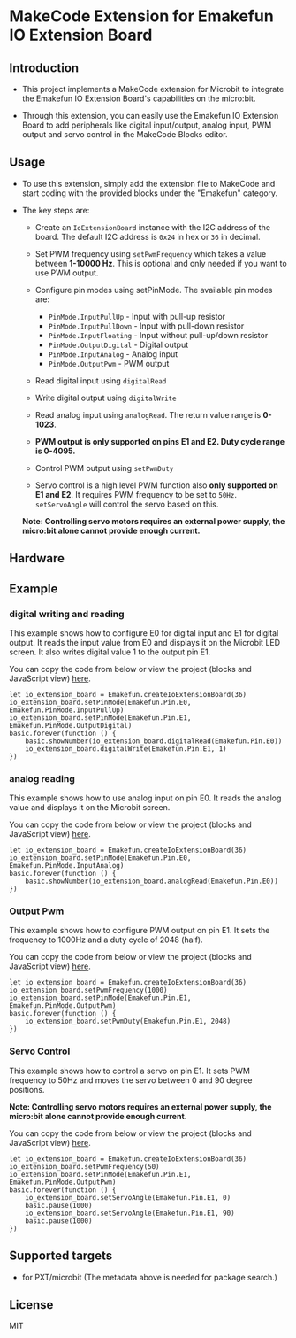 # MakeCode Extension for Emakefun IO Extension Board

## Introduction

- This project implements a MakeCode extension for Microbit to integrate the Emakefun IO Extension Board's capabilities on the micro:bit.

- Through this extension, you can easily use the Emakefun IO Extension Board to add peripherals like digital input/output, analog input, PWM output and servo control in the MakeCode Blocks editor.

## Usage

- To use this extension, simply add the extension file to MakeCode and start coding with the provided blocks under the "Emakefun" category.

- The key steps are:

  - Create an `IoExtensionBoard` instance with the I2C address of the board. The default I2C address is `0x24` in hex or `36` in decimal.

  - Set PWM frequency using `setPwmFrequency` which takes a value between **1-10000 Hz**. This is optional and only needed if you want to use PWM output.

  - Configure pin modes using setPinMode. The available pin modes are:

    - `PinMode.InputPullUp` - Input with pull-up resistor
    - `PinMode.InputPullDown` - Input with pull-down resistor
    - `PinMode.InputFloating` - Input without pull-up/down resistor
    - `PinMode.OutputDigital` - Digital output
    - `PinMode.InputAnalog` - Analog input
    - `PinMode.OutputPwm` - PWM output
  - Read digital input using `digitalRead`

  - Write digital output using `digitalWrite`

  - Read analog input using `analogRead`. The return value range is **0-1023**.

  - **PWM output is only supported on pins E1 and E2. Duty cycle range is 0-4095.**

  - Control PWM output using `setPwmDuty`

  - Servo control is a high level PWM function also **only supported on E1 and E2**. It requires PWM frequency to be set to `50Hz`. `setServoAngle` will control the servo based on this.

  **Note: Controlling servo motors requires an external power supply, the micro:bit alone cannot provide enough current.**

## Hardware

## Example

### digital writing and reading

This example shows how to configure E0 for digital input and E1 for digital output. It reads the input value from E0 and displays it on the Microbit LED screen. It also writes digital value 1 to the output pin E1.

You can copy the code from below or view the project (blocks and JavaScript view) [here](https://makecode.microbit.org/_DXp2z22WiW8x).

```block
let io_extension_board = Emakefun.createIoExtensionBoard(36)
io_extension_board.setPinMode(Emakefun.Pin.E0, Emakefun.PinMode.InputPullUp)
io_extension_board.setPinMode(Emakefun.Pin.E1, Emakefun.PinMode.OutputDigital)
basic.forever(function () {
    basic.showNumber(io_extension_board.digitalRead(Emakefun.Pin.E0))
    io_extension_board.digitalWrite(Emakefun.Pin.E1, 1)
})
```

### analog reading

This example shows how to use analog input on pin E0. It reads the analog value and displays it on the Microbit screen.

You can copy the code from below or view the project (blocks and JavaScript view) [here](https://makecode.microbit.org/_1ETgVxKThPP7).

```block
let io_extension_board = Emakefun.createIoExtensionBoard(36)
io_extension_board.setPinMode(Emakefun.Pin.E0, Emakefun.PinMode.InputAnalog)
basic.forever(function () {
    basic.showNumber(io_extension_board.analogRead(Emakefun.Pin.E0))
})
```

### Output Pwm

This example shows how to configure PWM output on pin E1. It sets the frequency to 1000Hz and a duty cycle of 2048 (half).

You can copy the code from below or view the project (blocks and JavaScript view) [here](https://makecode.microbit.org/_gDR0DmLfTXo8).

```block
let io_extension_board = Emakefun.createIoExtensionBoard(36)
io_extension_board.setPwmFrequency(1000)
io_extension_board.setPinMode(Emakefun.Pin.E1, Emakefun.PinMode.OutputPwm)
basic.forever(function () {
    io_extension_board.setPwmDuty(Emakefun.Pin.E1, 2048)
})
```

### Servo Control

This example shows how to control a servo on pin E1. It sets PWM frequency to 50Hz and moves the servo between 0 and 90 degree positions.

**Note: Controlling servo motors requires an external power supply, the micro:bit alone cannot provide enough current.**

You can copy the code from below or view the project (blocks and JavaScript view) [here](https://makecode.microbit.org/_fPoeWsV2iTk0).

```block
let io_extension_board = Emakefun.createIoExtensionBoard(36)
io_extension_board.setPwmFrequency(50)
io_extension_board.setPinMode(Emakefun.Pin.E1, Emakefun.PinMode.OutputPwm)
basic.forever(function () {
    io_extension_board.setServoAngle(Emakefun.Pin.E1, 0)
    basic.pause(1000)
    io_extension_board.setServoAngle(Emakefun.Pin.E1, 90)
    basic.pause(1000)
})
```

## Supported targets

- for PXT/microbit (The metadata above is needed for package search.)

## License

MIT
